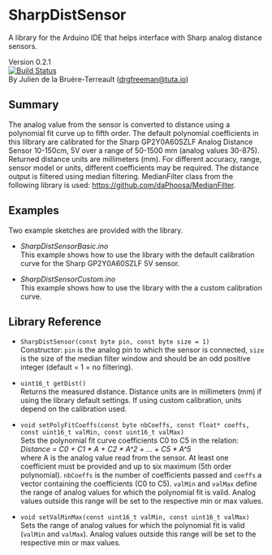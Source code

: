 # SharpDistSensor
A library for the Arduino IDE that helps interface with Sharp analog distance sensors.  

Version 0.2.1  
[![Build Status](https://travis-ci.org/DrGFreeman/SharpDistSensor.svg?branch=master)](https://travis-ci.org/DrGFreeman/SharpDistSensor)  
By Julien de la Bruère-Terreault (drgfreeman@tuta.io)

## Summary
The analog value from the sensor is converted to distance using a polynomial fit curve up to fifth order.
The default polynomial coefficients in this lilbrary are calibrated for the Sharp GP2Y0A60SZLF Analog Distance Sensor 10-150cm, 5V over a range of 50-1500 mm (analog values 30-875). Returned distance units are millimeters (mm). For different accuracy, range, sensor model or units, different coefficients may be required.
The distance output is filtered using median filtering. MedianFilter class from the following library is used: https://github.com/daPhoosa/MedianFilter.

## Examples
Two example sketches are provided with the library.
* _SharpDistSensorBasic.ino_  
This example shows how to use the library with the default calibration curve for the Sharp GP2Y0A60SZLF 5V sensor.

* _SharpDistSensorCustom.ino_  
This example shows how to use the library with the a custom calibration curve.

## Library Reference
* `SharpDistSensor(const byte pin, const byte size = 1)`  
Constructor: `pin` is the analog pin to which the sensor is connected, `size` is the size of the median filter window and should be an odd positive integer (default = 1 = no filtering).  

* `uint16_t getDist()`  
Returns the measured distance. Distance units are in millimeters (mm) if using the library default settings. If using custom calibration, units depend on the calibration used.  

* `void setPolyFitCoeffs(const byte nbCoeffs, const float* coeffs, const uint16_t valMin, const uint16_t valMax)`  
Sets the polynomial fit curve coefficients C0 to C5 in the relation:  
_Distance = C0 + C1 * A + C2 * A^2 + ... + C5 * A^5_  
where A is the analog value read from the sensor. At least one coefficient must be provided and up to six maximum (5th order polynomial). `nbCoeffs` is the number of coefficients passed and `coeffs` a vector containing the coefficients (C0 to C5). `valMin` and `valMax` define the range of analog values for which the polynomial fit is valid. Analog values outside this range will be set to the respective min or max values.  

* `void setValMinMax(const uint16_t valMin, const uint16_t valMax)`  
Sets the range of analog values for which the polynomial fit is valid (`valMin` and `valMax`). Analog values outside this range will be set to the respective min or max values.
